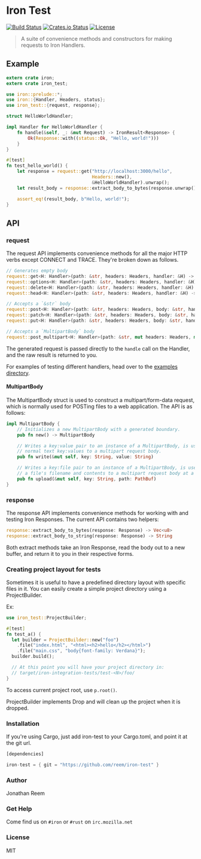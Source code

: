 Iron Test
=========
[![Build Status](https://secure.travis-ci.org/reem/iron-test.svg?branch=master)](https://travis-ci.org/reem/iron-test)
[![Crates.io Status](http://meritbadge.herokuapp.com/iron-test)](https://crates.io/crates/iron-test)
[![License](https://img.shields.io/badge/license-MIT-blue.svg)](https://raw.githubusercontent.com/reem/iron-test/master/LICENSE)

> A suite of convenience methods and constructors for making requests to Iron Handlers.

## Example

```rust
extern crate iron;
extern crate iron_test;

use iron::prelude::*;
use iron::{Handler, Headers, status};
use iron_test::{request, response};

struct HelloWorldHandler;

impl Handler for HelloWorldHandler {
    fn handle(&self, _: &mut Request) -> IronResult<Response> {
        Ok(Response::with((status::Ok, "Hello, world!")))
    }
}

#[test]
fn test_hello_world() {
    let response = request::get("http://localhost:3000/hello",
                                Headers::new(),
                                &HelloWorldHandler).unwrap();
    let result_body = response::extract_body_to_bytes(response.unwrap());

    assert_eq!(result_body, b"Hello, world!");
}
```

## API

### request
The request API implements convenience methods for all the major HTTP verbs
except CONNECT and TRACE. They're broken down as follows.

```Rust
// Generates empty body
request::get<H: Handler>(path: &str, headers: Headers, handler: &H) -> IronResult<Response>
request::options<H: Handler>(path: &str, headers: Headers, handler: &H) -> IronResult<Response>
request::delete<H: Handler>(path: &str, headers: Headers, handler: &H) -> IronResult<Response>
request::head<H: Handler>(path: &str, headers: Headers, handler: &H) -> IronResult<Response>

// Accepts a `&str` body
request::post<H: Handler>(path: &str, headers: Headers, body: &str, handler: &H) -> IronResult<Response>
request::patch<H: Handler>(path: &str, headers: Headers, body: &str, handler: &H) -> IronResult<Response>
request::put<H: Handler>(path: &str, headers: Headers, body: &str, handler: &H) -> IronResult<Response>

// Accepts a `MultipartBody` body
request::post_multipart<H: Handler>(path: &str, mut headers: Headers, mut body: MultipartBody, handler: &H) -> IronResult<Response>
```

The generated request is passed directly to the `handle` call on the Handler,
and the raw result is returned to you.

For examples of testing different handlers, head over to the [examples
directory](https://github.com/reem/iron-test/tree/master/examples).

#### MultipartBody
The MultipartBody struct is used to construct a multipart/form-data request,
which is normally used for POSTing files to a web application. The API is as follows:

```Rust
impl MultipartBody {
    // Initializes a new MultipartBody with a generated boundary.
    pub fn new() -> MultipartBody

    // Writes a key:value pair to an instance of a MultipartBody, is used for adding
    // normal text key:values to a multipart request body.
    pub fn write(&mut self, key: String, value: String)

    // Writes a key:file pair to an instance of a MultipartBody, is used for adding
    // a file's filename and contents to a multipart request body at a specific key.
    pub fn upload(&mut self, key: String, path: PathBuf)
}
```

### response
The response API implements convenience methods for working with and testing
Iron Responses. The current API contains two helpers:

```Rust
response::extract_body_to_bytes(response: Response) -> Vec<u8>
response::extract_body_to_string(response: Response) -> String
```

Both extract methods take an Iron Response, read the body out to a new buffer,
and return it to you in their respective forms.

### Creating project layout for tests

Sometimes it is useful to have a predefined directory layout with specific
files in it. You can easily create a simple project directory using a
ProjectBuilder.

Ex:

```rust
use iron_test::ProjectBuilder;

#[test]
fn test_a() {
  let builder = ProjectBuilder::new("foo")
    .file("index.html", "<html><h2>hello</h2></html>")
    .file("main.css", "body{font-family: Verdana}");
  builder.build();

  // At this point you will have your project directory in:
  // target/iron-integration-tests/test-<N>/foo/
}
```
To access current project root, use `p.root()`.

ProjectBuilder implements Drop and will clean up the project when it is dropped.

### Installation
If you're using Cargo, just add iron-test to your Cargo.toml, and point it at
the git url.
```Rust
[dependencies]

iron-test = { git = "https://github.com/reem/iron-test" }
```

### Author

Jonathan Reem

### Get Help

Come find us on `#iron` or `#rust` on `irc.mozilla.net`

### License

MIT
